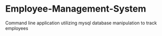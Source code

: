 # Employee-Management-System
Command line application utilizing mysql database manipulation to track employees
